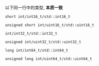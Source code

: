 以下同一行中的类型, **本质一致**

`short int/int16_t/std::int16_t`

`unsigned short int/uint16_t/std::uint16_t`

`int/int32_t/std::int32_t`

`unsigned int/uint32_t/std::uint32_t`

`long int/int64_t/std::int64_t`

`unsigned long int/uint64_t/std::uint64_t`
